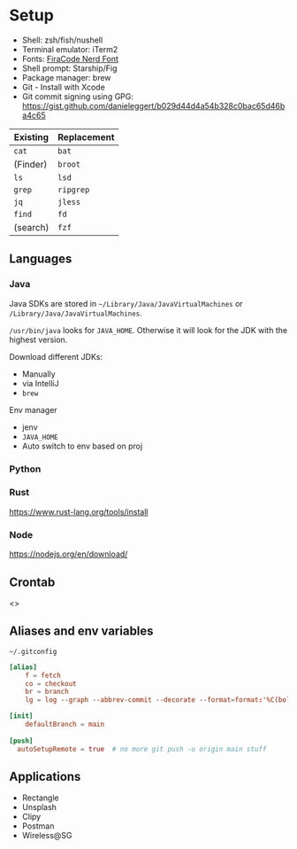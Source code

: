 # Setup

* Shell: zsh/fish/nushell
* Terminal emulator: iTerm2
* Fonts: [FiraCode Nerd Font](https://github.com/ryanoasis/nerd-fonts)
* Shell prompt: Starship/Fig
* Package manager: brew
* Git - Install with Xcode
* Git commit signing using GPG: https://gist.github.com/danieleggert/b029d44d4a54b328c0bac65d46ba4c65

Existing | Replacement
-------- | ------------
`cat`    | `bat`
(Finder) | `broot`
`ls`     | `lsd`
`grep`   | `ripgrep`
`jq`     | `jless`
`find`   | `fd`
(search) | `fzf`

## Languages

### Java

Java SDKs are stored in `~/Library/Java/JavaVirtualMachines` or `/Library/Java/JavaVirtualMachines`.

`/usr/bin/java` looks for `JAVA_HOME`. Otherwise it will look for the JDK with the highest version.

Download different JDKs:
* Manually
* via IntelliJ 
* `brew`

Env manager
* jenv
* `JAVA_HOME`
* Auto switch to env based on proj

### Python



### Rust

https://www.rust-lang.org/tools/install

### Node

https://nodejs.org/en/download/

## Crontab

<>

## Aliases and env variables

`~/.gitconfig`

```toml
[alias]
	f = fetch
	co = checkout
	br = branch
	lg = log --graph --abbrev-commit --decorate --format=format:'%C(bold blue)%h%C(reset) - %C(bold green)(%ar)%C(reset) %C(white)%s%C(reset) %C(dim white)- %an%C(reset)%C(bold yellow)%d%C(reset)' --all

[init]
	defaultBranch = main
  
[push]
  autoSetupRemote = true  # no more git push -u origin main stuff
```

## Applications

* Rectangle
* Unsplash
* Clipy
* Postman
* Wireless@SG

